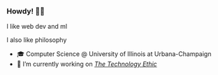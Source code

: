 ### Howdy! 🤠👋
I like web dev and ml

I also like philosophy
- 🎓 Computer Science @ University of Illinois at Urbana-Champaign
- 🔭 I’m currently working on [*The Technology Ethic*](https://github.com/ayuram/technology-ethic)

<!--
**ayuram/ayuram** is a ✨ _special_ ✨ repository because its `README.md` (this file) appears on your GitHub profile.

Here are some ideas to get you started:

- 🔭 I’m currently working on ...
- 🌱 I’m currently learning ...
- 👯 I’m looking to collaborate on ...
- 🤔 I’m looking for help with ...
- 💬 Ask me about ...
- 📫 How to reach me: ...
- 😄 Pronouns: ...
- ⚡ Fun fact: ...
-->
